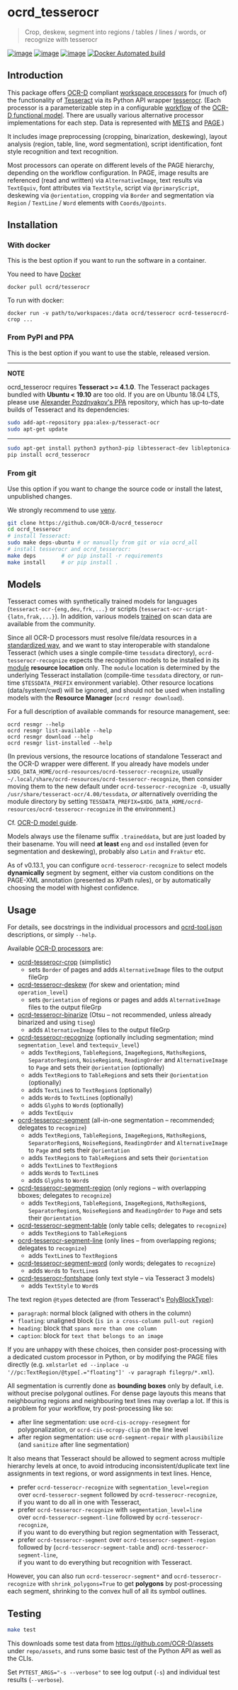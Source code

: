 # ocrd_tesserocr

> Crop, deskew, segment into regions / tables / lines / words, or recognize with tesserocr

[![image](https://circleci.com/gh/OCR-D/ocrd_tesserocr.svg?style=svg)](https://circleci.com/gh/OCR-D/ocrd_tesserocr)
[![image](https://img.shields.io/pypi/v/ocrd_tesserocr.svg)](https://pypi.org/project/ocrd_tesserocr/)
[![image](https://codecov.io/gh/OCR-D/ocrd_tesserocr/branch/master/graph/badge.svg)](https://codecov.io/gh/OCR-D/ocrd_tesserocr)
[![Docker Automated build](https://img.shields.io/docker/automated/ocrd/tesserocr.svg)](https://hub.docker.com/r/ocrd/tesserocr/tags/)

## Introduction

This package offers [OCR-D](https://ocr-d.de/en/spec) compliant [workspace processors](https://ocr-d.de/en/spec/cli) for (much of) the functionality of [Tesseract](https://github.com/tesseract-ocr) via its Python API wrapper [tesserocr](https://github.com/sirfz/tesserocr). (Each processor is a parameterizable step in a configurable [workflow](https://ocr-d.de/en/workflows) of the [OCR-D functional model](https://ocr-d.de/en/about). There are usually various alternative processor implementations for each step. Data is represented with [METS](https://ocr-d.de/en/spec/mets) and [PAGE](https://ocr-d.de/en/spec/page).)

It includes image preprocessing (cropping, binarization, deskewing), layout analysis (region, table, line, word segmentation), script identification, font style recognition and text recognition. 

Most processors can operate on different levels of the PAGE hierarchy, depending on the workflow configuration. In PAGE, image results are referenced (read and written) via `AlternativeImage`, text results via `TextEquiv`, font attributes via `TextStyle`, script via `@primaryScript`, deskewing via `@orientation`, cropping via `Border` and segmentation via `Region` / `TextLine` / `Word` elements with `Coords/@points`.

## Installation

### With docker

This is the best option if you want to run the software in a container.

You need to have [Docker](https://docs.docker.com/install/linux/docker-ce/ubuntu/)


    docker pull ocrd/tesserocr


To run with docker:


    docker run -v path/to/workspaces:/data ocrd/tesserocr ocrd-tesserocrd-crop ...


### From PyPI and PPA

This is the best option if you want to use the stable, released version.

---

**NOTE**

ocrd_tesserocr requires **Tesseract >= 4.1.0**. The Tesseract packages
bundled with **Ubuntu < 19.10** are too old. If you are on Ubuntu 18.04 LTS,
please use [Alexander Pozdnyakov's PPA](https://launchpad.net/~alex-p/+archive/ubuntu/tesseract-ocr) repository,
which has up-to-date builds of Tesseract and its dependencies:

```sh
sudo add-apt-repository ppa:alex-p/tesseract-ocr
sudo apt-get update
```

---

```sh
sudo apt-get install python3 python3-pip libtesseract-dev libleptonica-dev tesseract-ocr wget
pip install ocrd_tesserocr
```

### From git

Use this option if you want to change the source code or install the latest, unpublished changes.

We strongly recommend to use [venv](https://packaging.python.org/guides/installing-using-pip-and-virtual-environments/).

```sh
git clone https://github.com/OCR-D/ocrd_tesserocr
cd ocrd_tesserocr
# install Tesseract:
sudo make deps-ubuntu # or manually from git or via ocrd_all
# install tesserocr and ocrd_tesserocr:
make deps        # or pip install -r requirements
make install     # or pip install .
```

## Models

Tesseract comes with synthetically trained models for languages (`tesseract-ocr-{eng,deu,frk,...}` or scripts (`tesseract-ocr-script-{latn,frak,...}`). In addition, various models [trained](https://github.com/tesseract-ocr/tesstrain) on scan data are available from the community.

Since all OCR-D processors must resolve file/data resources
in a [standardized way](https://ocr-d.de/en/spec/cli#processor-resources),
and we want to stay interoperable with standalone Tesseract
(which uses a single compile-time `tessdata` directory),
`ocrd-tesserocr-recognize` expects the recognition models to be installed
in its [module](https://ocr-d.de/en/spec/ocrd_tool#file-parameters) **resource location** only.
The `module` location is determined by the underlying Tesseract installation
(compile-time `tessdata` directory, or run-time `$TESSDATA_PREFIX` environment variable).
Other resource locations (data/system/cwd) will be ignored, and should not be used
when installing models with the **Resource Manager** (`ocrd resmgr download`).

For a full description of available commands for resource management, see:

    ocrd resmgr --help
    ocrd resmgr list-available --help
    ocrd resmgr download --help
    ocrd resmgr list-installed --help

(In previous versions, the resource locations of standalone Tesseract and the OCR-D wrapper were different.
 If you already have models under `$XDG_DATA_HOME/ocrd-resources/ocrd-tesserocr-recognize`,
 usually `~/.local/share/ocrd-resources/ocrd-tesserocr-recognize`, then consider moving them
 to the new default under `ocrd-tesserocr-recognize -D`,
 usually `/usr/share/tesseract-ocr/4.00/tessdata`, _or_ alternatively overriding the module directory
 by setting `TESSDATA_PREFIX=$XDG_DATA_HOME/ocrd-resources/ocrd-tesserocr-recognize` in the environment.)

Cf. [OCR-D model guide](https://ocr-d.de/en/models).

Models always use the filename suffix `.traineddata`, but are just loaded by their basename.
You will need **at least** `eng` and `osd` installed (even for segmentation and deskewing),
probably also `Latin` and `Fraktur` etc.

As of v0.13.1, you can configure `ocrd-tesserocr-recognize` to select models **dynamically** segment by segment,
either via custom conditions on the PAGE-XML annotation (presented as XPath rules),
or by automatically choosing the model with highest confidence.

## Usage

For details, see docstrings in the individual processors
and [ocrd-tool.json](ocrd_tesserocr/ocrd-tool.json) descriptions,
or simply `--help`.

Available [OCR-D processors](https://ocr-d.de/en/spec/cli) are:

- [ocrd-tesserocr-crop](ocrd_tesserocr/crop.py)
  (simplistic)
  - sets `Border` of pages and adds `AlternativeImage` files to the output fileGrp
- [ocrd-tesserocr-deskew](ocrd_tesserocr/deskew.py)
  (for skew and orientation; mind `operation_level`)
  - sets `@orientation` of regions or pages and adds `AlternativeImage` files to the output fileGrp
- [ocrd-tesserocr-binarize](ocrd_tesserocr/binarize.py)
  (Otsu – not recommended, unless already binarized and using `tiseg`)
  - adds `AlternativeImage` files to the output fileGrp
- [ocrd-tesserocr-recognize](ocrd_tesserocr/recognize.py)
  (optionally including segmentation; mind `segmentation_level` and `textequiv_level`)
  - adds `TextRegion`s, `TableRegion`s, `ImageRegion`s, `MathsRegion`s, `SeparatorRegion`s,
    `NoiseRegion`s, `ReadingOrder` and `AlternativeImage` to `Page` and sets their `@orientation` (optionally)
  - adds `TextRegion`s to `TableRegion`s and sets their `@orientation` (optionally)
  - adds `TextLine`s to `TextRegion`s (optionally)
  - adds `Word`s to `TextLine`s (optionally)
  - adds `Glyph`s to `Word`s (optionally)
  - adds `TextEquiv`
- [ocrd-tesserocr-segment](ocrd_tesserocr/segment.py)
  (all-in-one segmentation – recommended; delegates to `recognize`)
  - adds `TextRegion`s, `TableRegion`s, `ImageRegion`s, `MathsRegion`s, `SeparatorRegion`s,
    `NoiseRegion`s, `ReadingOrder` and `AlternativeImage` to `Page` and sets their `@orientation`
  - adds `TextRegion`s to `TableRegion`s and sets their `@orientation`
  - adds `TextLine`s to `TextRegion`s
  - adds `Word`s to `TextLine`s
  - adds `Glyph`s to `Word`s
- [ocrd-tesserocr-segment-region](ocrd_tesserocr/segment_region.py)
  (only regions – with overlapping bboxes; delegates to `recognize`)
  - adds `TextRegion`s, `TableRegion`s, `ImageRegion`s, `MathsRegion`s, `SeparatorRegion`s,
    `NoiseRegion`s and `ReadingOrder` to `Page` and sets their `@orientation`
- [ocrd-tesserocr-segment-table](ocrd_tesserocr/segment_table.py)
  (only table cells; delegates to `recognize`)
  - adds `TextRegion`s to `TableRegion`s
- [ocrd-tesserocr-segment-line](ocrd_tesserocr/segment_line.py)
  (only lines – from overlapping regions; delegates to `recognize`)
  - adds `TextLine`s to `TextRegion`s
- [ocrd-tesserocr-segment-word](ocrd_tesserocr/segment_word.py)
  (only words; delegates to `recognize`)
  - adds `Word`s to `TextLine`s
- [ocrd-tesserocr-fontshape](ocrd_tesserocr/fontshape.py)
  (only text style – via Tesseract 3 models)
  - adds `TextStyle` to `Word`s

The text region `@type`s detected are (from Tesseract's [PolyBlockType](https://github.com/tesseract-ocr/tesseract/blob/11297c983ec7f5c9765d7fa4faa48f5150cf2d38/include/tesseract/publictypes.h#L52-L69)):
- `paragraph`: normal block (aligned with others in the column)
- `floating`: unaligned block (`is in a cross-column pull-out region`)
- `heading`: block that `spans more than one column`
- `caption`: block for `text that belongs to an image`

If you are unhappy with these choices, then consider post-processing
with a dedicated custom processor in Python, or by modifying the PAGE files directly
(e.g. `xmlstarlet ed --inplace -u '//pc:TextRegion/@type[.="floating"]' -v paragraph filegrp/*.xml`).

All segmentation is currently done as **bounding boxes** only by default,
i.e. without precise polygonal outlines. For dense page layouts this means
that neighbouring regions and neighbouring text lines may overlap a lot.
If this is a problem for your workflow, try post-processing like so:
- after line segmentation: use `ocrd-cis-ocropy-resegment` for polygonalization,
  or `ocrd-cis-ocropy-clip` on the line level
- after region segmentation: use `ocrd-segment-repair` with `plausibilize`
  (and `sanitize` after line segmentation)

It also means that Tesseract should be allowed to segment across multiple hierarchy levels
at once, to avoid introducing inconsistent/duplicate text line assignments in text regions,
or word assignments in text lines. Hence,
- prefer `ocrd-tesserocr-recognize` with `segmentation_level=region`  
  over `ocrd-tesserocr-segment` followed by `ocrd-tesserocr-recognize`,  
  if you want to do all in one with Tesseract,
- prefer `ocrd-tesserocr-recognize` with `segmentation_level=line`  
  over `ocrd-tesserocr-segment-line` followed by `ocrd-tesserocr-recognize`,  
  if you want to do everything but region segmentation with Tesseract,
- prefer `ocrd-tesserocr-segment` over `ocrd-tesserocr-segment-region`  
  followed by (`ocrd-tesserocr-segment-table` and) `ocrd-tesserocr-segment-line`,  
  if you want to do everything but recognition with Tesseract.

However, you can also run `ocrd-tesserocr-segment*` and `ocrd-tesserocr-recognize`
with `shrink_polygons=True` to get **polygons** by post-processing each segment,
shrinking to the convex hull of all its symbol outlines.

## Testing

```sh
make test
```

This downloads some test data from https://github.com/OCR-D/assets under `repo/assets`,
and runs some basic test of the Python API as well as the CLIs.

Set `PYTEST_ARGS="-s --verbose"` to see log output (`-s`) and individual test results (`--verbose`).
